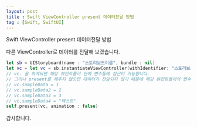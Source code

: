 ```yaml
---
layout: post
title : Swift ViewController present 데이터전달 방법
tag : [Swift, SwiftUI]
---
```

  
Swift ViewController present 데이터전달 방법
  
다른 ViewController로 데이터를 전달해 보겠습니다.
```swift
let sb = UIStoryboard(name : "스토리보드이름", bundle : nil)
let vc = let vc = sb.instantiateViewController(withIdentifier: "스토리보드의 identity") as! firstViewController // firstViewController는 ViewController이름입니다.
// vc. 을 하게되면 해당 뷰컨트롤러 안에 변수들에 접근이 가능합니다.
// 그러나 present를 해주지 않으면 데이터가 전달되지 않기 때문에 해당 뷰컨트롤러의 변수값을 변경하기 위해서는 꼭 present가 필요합니다.
// vc.sampleData = 1
// vc.sampleData2 = 2
// vc.sampleData3 = 3
// vc.sampleData4 = "텍스트"
self.present(vc, animation : false)
```

감사합니다.
  